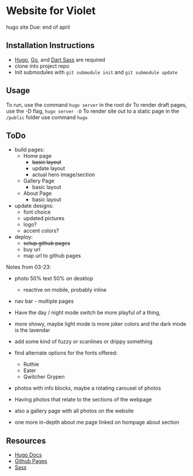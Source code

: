 # Website for Violet
hugo site 
Due: end of april 


## Installation Instructions 
- [Hugo](https://gohugo.io/installation/), [Go](https://go.dev/doc/install), and [Dart Sass](https://sass-lang.com/install/) are required 
- clone into project repo 
- Init submodules with `git submodule init` and `git submodule update`


## Usage 
To run, use the command `hugo server` in the root dir
To render draft pages, use the -D flag, `hugo server -D`
To render site out to a static page in the `/public` folder use command `hugo`

## ToDo 
- build pages: 
    - Home page 
        - ~~basic layout~~
        - update layout
        - actual hero image/section
    - Gallery Page 
      - basic layout
    - About Page 
      - basic layout
- update designs: 
    - font choice  
    - updated pictures
    - logo? 
    - accent colors?
- deploy:
    - ~~setup github pages~~
    - buy url
    - map url to github pages 


Notes from 03-23: 
- photo 50% text 50% on desktop 
  - reactive on mobile, probably inline 
  
- nav bar - multiple pages
  
- Have the day / night mode switch be more playful of a thing, 
- more showy, maybe light mode is more joker colors and the dark mode is the lavendar 
- add some kind of fuzzy or scanlines or drippy something   

     
- find alternate options for the fonts offered: 
    - Ruthie
    - Eater
    - Qwitcher Grypen
    
- photos with info blocks, maybe a rotating carousel of photos
- Having photos that relate to the sections of the webpage 
- also a gallery page with all photos on the website 
    
- one more in-depth about me page linked on hompage about section

  



## Resources 
- [Hugo Docs](https://gohugo.io/documentation/)
- [Github Pages](https://docs.github.com/en/pages)
- [Sass](https://sass-lang.com/documentation/)
